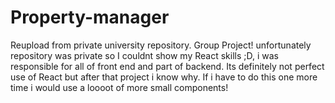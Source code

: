 # Property-manager
Reupload from private university repository.
Group Project! unfortunately repository was private so I couldnt show my React skills ;D, i was responsible for all of front end and part of backend.
Its definitely not perfect use of React but after that project i know why. If i have to do this one more time i would use a loooot of more small components!
